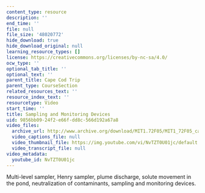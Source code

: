 ```yaml
---
content_type: resource
description: ''
end_time: ''
file: null
file_size: '48020772'
hide_download: true
hide_download_original: null
learning_resource_types: []
license: https://creativecommons.org/licenses/by-nc-sa/4.0/
ocw_type: ''
optional_tab_title: ''
optional_text: ''
parent_title: Cape Cod Trip
parent_type: CourseSection
related_resources_text: ''
resource_index_text: ''
resourcetype: Video
start_time: ''
title: Sampling and Monitoring Devices
uid: 9856bb09-24f2-e66f-dd8c-566d192a67a8
video_files:
  archive_url: http://www.archive.org/download/MIT1.72F05/MIT1_72F05_cape_cod06_220k.mp4
  video_captions_file: null
  video_thumbnail_file: https://img.youtube.com/vi/NvTZT0U01jc/default.jpg
  video_transcript_file: null
video_metadata:
  youtube_id: NvTZT0U01jc
---
```


Multi-level sampler, Henry sampler, plume discharge, solute movement in the pond, neutralization of contaminants, sampling and monitoring devices.

